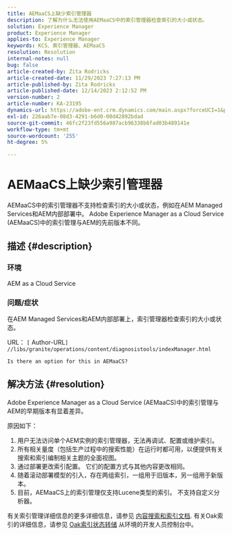 ```yaml
---
title: AEMaaCS上缺少索引管理器
description: 了解为什么无法使用AEMaaCS中的索引管理器检查索引的大小或状态。
solution: Experience Manager
product: Experience Manager
applies-to: Experience Manager
keywords: KCS、索引管理器、AEMaaCS
resolution: Resolution
internal-notes: null
bug: false
article-created-by: Zita Rodricks
article-created-date: 11/29/2023 7:27:13 PM
article-published-by: Zita Rodricks
article-published-date: 12/14/2023 2:12:52 PM
version-number: 2
article-number: KA-23195
dynamics-url: https://adobe-ent.crm.dynamics.com/main.aspx?forceUCI=1&pagetype=entityrecord&etn=knowledgearticle&id=ada44648-ed8e-ee11-8179-6045bd006793
exl-id: 226aab7e-08d3-4291-b6d0-00d42892bdad
source-git-commit: 46fc2f23fd556a987acb96338b6fad03b489141e
workflow-type: tm+mt
source-wordcount: '255'
ht-degree: 5%

---
```


# AEMaaCS上缺少索引管理器


AEMaaCS中的索引管理器不支持检查索引的大小或状态，例如在AEM Managed Services和AEM内部部署中。 Adobe Experience Manager as a Cloud Service (AEMaaCS)中的索引管理与AEM的先前版本不同。

## 描述 {#description}


### 环境

AEM as a Cloud Service

### 问题/症状

在AEM Managed Services和AEM内部部署上，索引管理器检查索引的大小或状态。

URL： `[` Author-URL`]` `//libs/granite/operations/content/diagnosistools/indexManager.html`

`Is there an option for this in AEMaaCS?`




## 解决方法 {#resolution}


Adobe Experience Manager as a Cloud Service (AEMaaCS)中的索引管理与AEM的早期版本有显着差异。

原因如下：

1. 用户无法访问单个AEM实例的索引管理器，无法再调试、配置或维护索引。
2. 所有相关量度（包括生产过程中的搜索性能）在运行时都可用，以便提供有关搜索和索引编制相关主题的全面视图。
3. 通过部署更改索引配置。 它们的配置方式与其他内容更改相同。
4. 随着滚动部署模型的引入，存在两组索引，一组用于旧版本，另一组用于新版本。
5. 目前，AEMaaCS上的索引管理仅支持Lucene类型的索引。 不支持自定义分析器。


有关索引管理详细信息的更多详细信息，请参见 [内容搜索和索引文档](https://experienceleague.adobe.com/docs/experience-manager-cloud-service/content/operations/indexing.html?lang=zh-Hans). 有关Oak索引的详细信息，请参见 [Oak索引状态转储](https://experienceleague.adobe.com/docs/experience-manager-learn/cloud-service/debugging/debugging-aem-as-a-cloud-service/developer-console.html?lang=en#oak-indexes) 从环境的开发人员控制台中。
